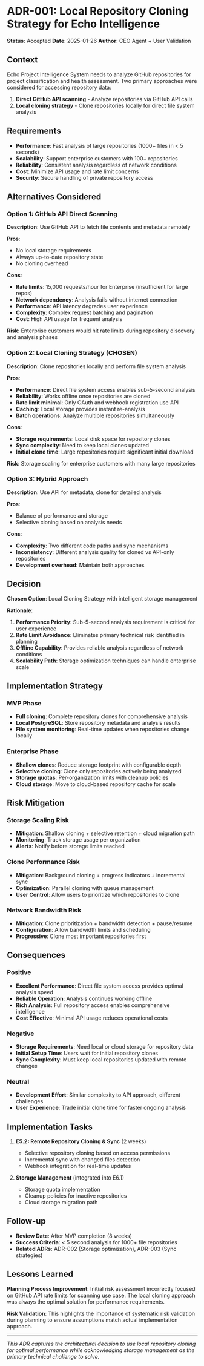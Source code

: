 # ADR-001: Local Repository Cloning Strategy for Echo Intelligence

**Status**: Accepted
**Date**: 2025-01-26
**Author**: CEO Agent + User Validation

## Context

Echo Project Intelligence System needs to analyze GitHub repositories for project classification and health assessment. Two primary approaches were considered for accessing repository data:

1. **Direct GitHub API scanning** - Analyze repositories via GitHub API calls
2. **Local cloning strategy** - Clone repositories locally for direct file system analysis

## Requirements

- **Performance**: Fast analysis of large repositories (1000+ files in < 5 seconds)
- **Scalability**: Support enterprise customers with 100+ repositories
- **Reliability**: Consistent analysis regardless of network conditions
- **Cost**: Minimize API usage and rate limit concerns
- **Security**: Secure handling of private repository access

## Alternatives Considered

### Option 1: GitHub API Direct Scanning
**Description**: Use GitHub API to fetch file contents and metadata remotely

**Pros**:
- No local storage requirements
- Always up-to-date repository state
- No cloning overhead

**Cons**:
- **Rate limits**: 15,000 requests/hour for Enterprise (insufficient for large repos)
- **Network dependency**: Analysis fails without internet connection
- **Performance**: API latency degrades user experience
- **Complexity**: Complex request batching and pagination
- **Cost**: High API usage for frequent analysis

**Risk**: Enterprise customers would hit rate limits during repository discovery and analysis phases

### Option 2: Local Cloning Strategy (CHOSEN)
**Description**: Clone repositories locally and perform file system analysis

**Pros**:
- **Performance**: Direct file system access enables sub-5-second analysis
- **Reliability**: Works offline once repositories are cloned
- **Rate limit minimal**: Only OAuth and webhook registration use API
- **Caching**: Local storage provides instant re-analysis
- **Batch operations**: Analyze multiple repositories simultaneously

**Cons**:
- **Storage requirements**: Local disk space for repository clones
- **Sync complexity**: Need to keep local clones updated
- **Initial clone time**: Large repositories require significant initial download

**Risk**: Storage scaling for enterprise customers with many large repositories

### Option 3: Hybrid Approach
**Description**: Use API for metadata, clone for detailed analysis

**Pros**:
- Balance of performance and storage
- Selective cloning based on analysis needs

**Cons**:
- **Complexity**: Two different code paths and sync mechanisms
- **Inconsistency**: Different analysis quality for cloned vs API-only repositories
- **Development overhead**: Maintain both approaches

## Decision

**Chosen Option**: Local Cloning Strategy with intelligent storage management

**Rationale**:
1. **Performance Priority**: Sub-5-second analysis requirement is critical for user experience
2. **Rate Limit Avoidance**: Eliminates primary technical risk identified in planning
3. **Offline Capability**: Provides reliable analysis regardless of network conditions
4. **Scalability Path**: Storage optimization techniques can handle enterprise scale

## Implementation Strategy

### MVP Phase
- **Full cloning**: Complete repository clones for comprehensive analysis
- **Local PostgreSQL**: Store repository metadata and analysis results
- **File system monitoring**: Real-time updates when repositories change locally

### Enterprise Phase
- **Shallow clones**: Reduce storage footprint with configurable depth
- **Selective cloning**: Clone only repositories actively being analyzed
- **Storage quotas**: Per-organization limits with cleanup policies
- **Cloud storage**: Move to cloud-based repository cache for scale

## Risk Mitigation

### Storage Scaling Risk
- **Mitigation**: Shallow cloning + selective retention + cloud migration path
- **Monitoring**: Track storage usage per organization
- **Alerts**: Notify before storage limits reached

### Clone Performance Risk
- **Mitigation**: Background cloning + progress indicators + incremental sync
- **Optimization**: Parallel cloning with queue management
- **User Control**: Allow users to prioritize which repositories to clone

### Network Bandwidth Risk
- **Mitigation**: Clone prioritization + bandwidth detection + pause/resume
- **Configuration**: Allow bandwidth limits and scheduling
- **Progressive**: Clone most important repositories first

## Consequences

### Positive
- **Excellent Performance**: Direct file system access provides optimal analysis speed
- **Reliable Operation**: Analysis continues working offline
- **Rich Analysis**: Full repository access enables comprehensive intelligence
- **Cost Effective**: Minimal API usage reduces operational costs

### Negative
- **Storage Requirements**: Need local or cloud storage for repository data
- **Initial Setup Time**: Users wait for initial repository clones
- **Sync Complexity**: Must keep local repositories updated with remote changes

### Neutral
- **Development Effort**: Similar complexity to API approach, different challenges
- **User Experience**: Trade initial clone time for faster ongoing analysis

## Implementation Tasks

1. **E5.2: Remote Repository Cloning & Sync** (2 weeks)
   - Selective repository cloning based on access permissions
   - Incremental sync with changed files detection
   - Webhook integration for real-time updates

2. **Storage Management** (integrated into E6.1)
   - Storage quota implementation
   - Cleanup policies for inactive repositories
   - Cloud storage migration path

## Follow-up

- **Review Date**: After MVP completion (8 weeks)
- **Success Criteria**: < 5 second analysis for 1000+ file repositories
- **Related ADRs**: ADR-002 (Storage optimization), ADR-003 (Sync strategies)

## Lessons Learned

**Planning Process Improvement**: Initial risk assessment incorrectly focused on GitHub API rate limits for scanning use case. The local cloning approach was always the optimal solution for performance requirements.

**Risk Validation**: This highlights the importance of systematic risk validation during planning to ensure assumptions match actual implementation approach.

---

*This ADR captures the architectural decision to use local repository cloning for optimal performance while acknowledging storage management as the primary technical challenge to solve.*
